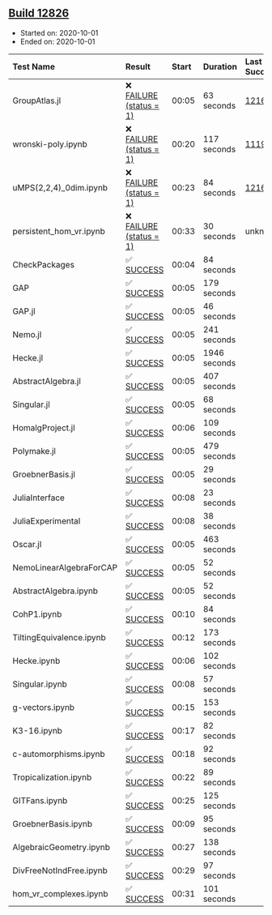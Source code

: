 ## [Build 12826](https://oscarci.mathematik.uni-kl.de/job/oscar/12826/)

* Started on: 2020-10-01
* Ended on: 2020-10-01

| Test Name    | Result | Start | Duration | Last Success | First Failure |
|:-------------|:-------|:------|:---------|:-------------|:--------------|
| GroupAtlas.jl | ❌ [FAILURE (status = 1)](https://oscarci.mathematik.uni-kl.de/job/oscar/12826/artifact/logs/build-12826/GroupAtlas.jl.log) | 00:05 | 63 seconds | [12167](https://oscarci.mathematik.uni-kl.de/job/oscar/12167/) | [12168](https://oscarci.mathematik.uni-kl.de/job/oscar/12168/) |
| wronski-poly.ipynb | ❌ [FAILURE (status = 1)](https://oscarci.mathematik.uni-kl.de/job/oscar/12826/artifact/logs/build-12826/wronski-poly.ipynb.log) | 00:20 | 117 seconds | [11192](https://oscarci.mathematik.uni-kl.de/job/oscar/11192/) | [11193](https://oscarci.mathematik.uni-kl.de/job/oscar/11193/) |
| uMPS(2,2,4)_0dim.ipynb | ❌ [FAILURE (status = 1)](https://oscarci.mathematik.uni-kl.de/job/oscar/12826/artifact/logs/build-12826/uMPS-2-2-4-_0dim.ipynb.log) | 00:23 | 84 seconds | [12167](https://oscarci.mathematik.uni-kl.de/job/oscar/12167/) | [12168](https://oscarci.mathematik.uni-kl.de/job/oscar/12168/) |
| persistent_hom_vr.ipynb | ❌ [FAILURE (status = 1)](https://oscarci.mathematik.uni-kl.de/job/oscar/12826/artifact/logs/build-12826/persistent_hom_vr.ipynb.log) | 00:33 | 30 seconds | unknown | unknown |
| CheckPackages | ✅ [SUCCESS](https://oscarci.mathematik.uni-kl.de/job/oscar/12826/artifact/logs/build-12826/CheckPackages.log) | 00:04 | 84 seconds |  |  |
| GAP | ✅ [SUCCESS](https://oscarci.mathematik.uni-kl.de/job/oscar/12826/artifact/logs/build-12826/GAP.log) | 00:05 | 179 seconds |  |  |
| GAP.jl | ✅ [SUCCESS](https://oscarci.mathematik.uni-kl.de/job/oscar/12826/artifact/logs/build-12826/GAP.jl.log) | 00:05 | 46 seconds |  |  |
| Nemo.jl | ✅ [SUCCESS](https://oscarci.mathematik.uni-kl.de/job/oscar/12826/artifact/logs/build-12826/Nemo.jl.log) | 00:05 | 241 seconds |  |  |
| Hecke.jl | ✅ [SUCCESS](https://oscarci.mathematik.uni-kl.de/job/oscar/12826/artifact/logs/build-12826/Hecke.jl.log) | 00:05 | 1946 seconds |  |  |
| AbstractAlgebra.jl | ✅ [SUCCESS](https://oscarci.mathematik.uni-kl.de/job/oscar/12826/artifact/logs/build-12826/AbstractAlgebra.jl.log) | 00:05 | 407 seconds |  |  |
| Singular.jl | ✅ [SUCCESS](https://oscarci.mathematik.uni-kl.de/job/oscar/12826/artifact/logs/build-12826/Singular.jl.log) | 00:05 | 68 seconds |  |  |
| HomalgProject.jl | ✅ [SUCCESS](https://oscarci.mathematik.uni-kl.de/job/oscar/12826/artifact/logs/build-12826/HomalgProject.jl.log) | 00:06 | 109 seconds |  |  |
| Polymake.jl | ✅ [SUCCESS](https://oscarci.mathematik.uni-kl.de/job/oscar/12826/artifact/logs/build-12826/Polymake.jl.log) | 00:05 | 479 seconds |  |  |
| GroebnerBasis.jl | ✅ [SUCCESS](https://oscarci.mathematik.uni-kl.de/job/oscar/12826/artifact/logs/build-12826/GroebnerBasis.jl.log) | 00:05 | 29 seconds |  |  |
| JuliaInterface | ✅ [SUCCESS](https://oscarci.mathematik.uni-kl.de/job/oscar/12826/artifact/logs/build-12826/JuliaInterface.log) | 00:08 | 23 seconds |  |  |
| JuliaExperimental | ✅ [SUCCESS](https://oscarci.mathematik.uni-kl.de/job/oscar/12826/artifact/logs/build-12826/JuliaExperimental.log) | 00:08 | 38 seconds |  |  |
| Oscar.jl | ✅ [SUCCESS](https://oscarci.mathematik.uni-kl.de/job/oscar/12826/artifact/logs/build-12826/Oscar.jl.log) | 00:05 | 463 seconds |  |  |
| NemoLinearAlgebraForCAP | ✅ [SUCCESS](https://oscarci.mathematik.uni-kl.de/job/oscar/12826/artifact/logs/build-12826/NemoLinearAlgebraForCAP.log) | 00:05 | 52 seconds |  |  |
| AbstractAlgebra.ipynb | ✅ [SUCCESS](https://oscarci.mathematik.uni-kl.de/job/oscar/12826/artifact/logs/build-12826/AbstractAlgebra.ipynb.log) | 00:05 | 52 seconds |  |  |
| CohP1.ipynb | ✅ [SUCCESS](https://oscarci.mathematik.uni-kl.de/job/oscar/12826/artifact/logs/build-12826/CohP1.ipynb.log) | 00:10 | 84 seconds |  |  |
| TiltingEquivalence.ipynb | ✅ [SUCCESS](https://oscarci.mathematik.uni-kl.de/job/oscar/12826/artifact/logs/build-12826/TiltingEquivalence.ipynb.log) | 00:12 | 173 seconds |  |  |
| Hecke.ipynb | ✅ [SUCCESS](https://oscarci.mathematik.uni-kl.de/job/oscar/12826/artifact/logs/build-12826/Hecke.ipynb.log) | 00:06 | 102 seconds |  |  |
| Singular.ipynb | ✅ [SUCCESS](https://oscarci.mathematik.uni-kl.de/job/oscar/12826/artifact/logs/build-12826/Singular.ipynb.log) | 00:08 | 57 seconds |  |  |
| g-vectors.ipynb | ✅ [SUCCESS](https://oscarci.mathematik.uni-kl.de/job/oscar/12826/artifact/logs/build-12826/g-vectors.ipynb.log) | 00:15 | 153 seconds |  |  |
| K3-16.ipynb | ✅ [SUCCESS](https://oscarci.mathematik.uni-kl.de/job/oscar/12826/artifact/logs/build-12826/K3-16.ipynb.log) | 00:17 | 82 seconds |  |  |
| c-automorphisms.ipynb | ✅ [SUCCESS](https://oscarci.mathematik.uni-kl.de/job/oscar/12826/artifact/logs/build-12826/c-automorphisms.ipynb.log) | 00:18 | 92 seconds |  |  |
| Tropicalization.ipynb | ✅ [SUCCESS](https://oscarci.mathematik.uni-kl.de/job/oscar/12826/artifact/logs/build-12826/Tropicalization.ipynb.log) | 00:22 | 89 seconds |  |  |
| GITFans.ipynb | ✅ [SUCCESS](https://oscarci.mathematik.uni-kl.de/job/oscar/12826/artifact/logs/build-12826/GITFans.ipynb.log) | 00:25 | 125 seconds |  |  |
| GroebnerBasis.ipynb | ✅ [SUCCESS](https://oscarci.mathematik.uni-kl.de/job/oscar/12826/artifact/logs/build-12826/GroebnerBasis.ipynb.log) | 00:09 | 95 seconds |  |  |
| AlgebraicGeometry.ipynb | ✅ [SUCCESS](https://oscarci.mathematik.uni-kl.de/job/oscar/12826/artifact/logs/build-12826/AlgebraicGeometry.ipynb.log) | 00:27 | 138 seconds |  |  |
| DivFreeNotIndFree.ipynb | ✅ [SUCCESS](https://oscarci.mathematik.uni-kl.de/job/oscar/12826/artifact/logs/build-12826/DivFreeNotIndFree.ipynb.log) | 00:29 | 97 seconds |  |  |
| hom_vr_complexes.ipynb | ✅ [SUCCESS](https://oscarci.mathematik.uni-kl.de/job/oscar/12826/artifact/logs/build-12826/hom_vr_complexes.ipynb.log) | 00:31 | 101 seconds |  |  |

